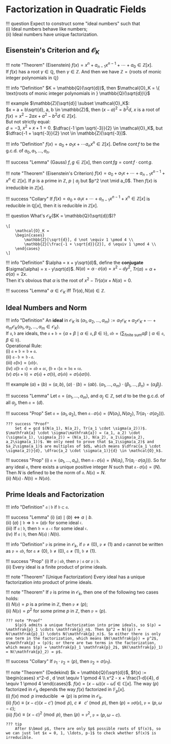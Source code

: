 # Factorization in Quadratic Fields

!!! question
    Expect to construct some "ideal numbers" such that  
    (i) Ideal numbers behave like numbers;  
    (ii) Ideal numbers have unique factorization.

## Eisenstein's Criterion and $\mathcal{O}_K$

!!! note "Theorem"
    (Eisenstein) $f(x) = x^n + a_{n-1}x^{n-1} + \cdots + a_0 \in \mathbb{Z}[x]$.  
    If $f(x)$ has a root $\gamma \in \mathbb{Q}$, then $\gamma \in \mathbb{Z}$. And then we have $\mathbb{Z} = \{ \text{roots of monic integer polynomials in } \mathbb{Q} \}$

!!! info "Definition"
    $K = \mathbb{Q}(\sqrt{d})$, then $\mathcal{O}_K = \{ \text{roots of monic integer polynomials in } \mathbb{Q}(\sqrt{d})\}$

!!! example
    $\mathbb{Z}[\sqrt{d}] \subset \mathcal{O}_K$:  
    $x = a + b\sqrt{d}, a, b \in \mathbb{Z}$, then $(x - a)^2 = b^2d$, $x$ is a root of $f(x) = x^2 - 2ax + a^2 - b^2d \in \mathbb{Z}[x]$.  
    But not strictly equal:  
    $d = -3$, $x^2 + x + 1 = 0$. $\dfrac{-1 \pm \sqrt{-3}}{2} \in \mathcal{O}_K$, but $\dfrac{-1 + \sqrt{-3}}{2} \not \in \mathbb{Z}[\sqrt{-3}]$.

!!! info "Definition"
    $f(x) = a_0 + a_1x + \cdots a_nx^n \in \mathbb{Z}[x]$. Define $\operatorname{\mathrm{cont}} f$ to be the g.c.d. of $a_0, a_1, \ldots, a_n$.

!!! success "Lemma"
    (Gauss) $f, g \in \mathbb{Z}[x]$, then $\operatorname{\mathrm{cont}} fg = \operatorname{\mathrm{cont}} f \cdot \operatorname{\mathrm{cont}} g$.

!!! note "Theorem"
    (Eisenstein's Criterion) $f(x) = a_0 + a_1x + \cdots + a_{n-1}x^{n-1} + x^n \in \mathbb{Z}[x]$. If $p$ is a prime in $\mathbb{Z}$, $p \mid a_j$ but $p^2 \not \mid a_0$. Then $f(x)$ is irreducible in $\mathbb{Z}[x]$.

!!! success "Collary"
    If $f(x) = a_0 + a_1x + \cdots + a_{n-1}x^{n-1} + x^n \in \mathbb{Z}[x]$ is reducible in $\mathbb{Q}[x]$, then it is reducible in $\mathbb{Z}[x]$.

!!! question
    What's $\mathcal{O}_K$($K = \mathbb{Q}(\sqrt{d})$)?
    
    \[
        \mathcal{O}_K = 
        \begin{cases}
            \mathbb{Z}[\sqrt{d}], d \not \equiv 1 \pmod 4 \\
            \mathbb{Z}[\frac{-1 + \sqrt{d}}{2}], d \equiv 1 \pmod 4 \\
        \end{cases}    
    \]
    
!!! info "Definition"
    $\alpha = x + y\sqrt{d}$, define the **conjugate** $\sigma(\alpha) = x - y\sqrt{d}$. $N(\alpha) = \alpha \cdot \sigma(\alpha) = x^2 - dy^2$, $Tr(\alpha) = \alpha + \sigma(\alpha) = 2x$.  
    Then it's obvious that $\alpha$ is the root of $x^2 - Tr(\alpha)x + N(\alpha) = 0$.

!!! success "Lemma"
    $\alpha \in \mathcal{O}_K$ iff $Tr(\alpha), N(\alpha) \in \mathbb{Z}$.

## Ideal Numbers and Norm

!!! info "Definition"
    An **ideal** in $\mathcal{O}_K$ is $(\alpha_1, \alpha_2, \ldots, \alpha_m) := \alpha_1 \mathcal{O}_K + \alpha_2 \mathcal{O}_K + \cdots + \alpha_m \mathcal{O}_K(\alpha_1, \alpha_2, \ldots, \alpha_m \in \mathcal{O}_K)$.  
    If $\mathfrak{a}, \mathfrak{b}$ are ideals, the $\mathfrak{a} + \mathfrak{b} = \{ \alpha + \beta \mid \alpha \in \mathfrak{a}, \beta \in \mathfrak{b} \}$, $\mathfrak{a}\mathfrak{b} = \{ \sum_{\text{finite sum}} \alpha \beta \mid \alpha \in \mathfrak{a}, \beta \in \mathfrak{b} \}$.  
    Operational Rule:   
    (i) $\mathfrak{a} + \mathfrak{b} = \mathfrak{b} + \mathfrak{a}$.  
    (ii) $\mathfrak{a} \cdot \mathfrak{b} = \mathfrak{b} \cdot \mathfrak{a}$.  
    (iii) $\mathfrak{a}(\mathfrak{b}\mathfrak{c}) = (\mathfrak{a}\mathfrak{b})\mathfrak{c}$.  
    (iv) $\mathfrak{a}(\mathfrak{b} + \mathfrak{c}) = \mathfrak{a}\mathfrak{b} + \mathfrak{a}\mathfrak{c}$, $(\mathfrak{b} + \mathfrak{c})\mathfrak{a} = \mathfrak{b}\mathfrak{a} + \mathfrak{c}\mathfrak{a}$.  
    (v) $\sigma(\mathfrak{a} + \mathfrak{b}) = \sigma(\mathfrak{a}) + \sigma(\mathfrak{b})$, $\sigma(\mathfrak{a}\mathfrak{b}) = \sigma(\mathfrak{a})\sigma(\mathfrak{b})$.

!!! example 
    $(a) + (b) = (a, b)$, $(a) \cdot (b) = (ab)$. $(\alpha_1, \ldots, \alpha_m) \cdot (\beta_1, \ldots, \beta_n) = (\alpha_i \beta_j)$.

!!! success "Lemma"
    Let $\mathfrak{a} = (\alpha_1, \ldots, \alpha_m)$, and $\alpha_j \in \mathbb{Z}$, set $d$ to be the g.c.d. of all $\alpha_j$, then $\mathfrak{a} = (d)$.

!!! success "Prop"
    Set $\mathfrak{a} = (a_1, a_2)$, then $\mathfrak{a} \cdot \sigma(\mathfrak{a}) = (N(a_1), N(a_2), Tr(a_1 \cdot \sigma(a_2)))$.  

    ??? success "Proof"
        Set d = gcd $(N(a_1), N(a_2), Tr(a_1 \cdot \sigma(a_2)))$. $\mathfrak{a} \cdot \sigma(\mathfrak{a}) = (a_1, a_2) \cdot (\sigma(a_1), \sigma(a_2)) = (N(a_1), N(a_2), a_1\sigma(a_2), a_2\sigma(a_1))$. We only need to prove that $a_1\sigma(a_2)$ and $a_2\sigma(a_1)$ are multiples of $d$, which means $\dfrac{a_1 \cdot \sigma(a_2)}{d}, \dfrac{a_2 \cdot \sigma(a_1)}{d} \in \mathcal{O}_k$.

!!! success "Prop"
    (i) $\mathfrak{a} = (a_1, \ldots, a_n)$, then $\mathfrak{a} \cdot \sigma(\mathfrak{a}) = (N(a_i), Tr(a_i \cdot \sigma(a_j)))$. So for any ideal $\mathfrak{a}$, there exists a unique positive integer $N$ such that $\mathfrak{a} \cdot \sigma(\mathfrak{a}) = (N)$. Then $N$ is defined to be the norm of $\mathfrak{a}$. $N(\mathfrak{a}) = N$.  
    (ii) $N(\mathfrak{a}) \cdot N(\mathfrak{b}) = N(\mathfrak{ab})$.  

## Prime Ideals and Factorization

!!! info "Definition"
    $\mathfrak{a} \mid \mathfrak{b}$ if $\mathfrak{b} \subset \mathfrak{a}$.  

!!! success "Lemma"
    (i) $(a) \mid (b) \Leftrightarrow a \mid b$.  
    (ii) $(a) \mid \mathfrak{b} \Rightarrow \mathfrak{b} = (a) \mathfrak{c}$ for some ideal $\mathfrak{c}$.  
    (iii) If $\mathfrak{a} \mid \mathfrak{b}$, then $\mathfrak{b} = \mathfrak{a} \cdot \mathfrak{c}$ for some ideal $\mathfrak{c}$.  
    (iv) If $\mathfrak{a} \mid \mathfrak{b}$, then $N(\mathfrak{a}) \mid N(\mathfrak{b})$.

!!! info "Definition"
    $\mathfrak{p}$ is prime in $\mathcal{O}_k$, if $\mathfrak{p} \neq (0)$, $\mathfrak{p} \neq (1)$ and $\mathfrak{p}$ cannot be written as $\mathfrak{p} = \mathfrak{a} \mathfrak{b}$, for $\mathfrak{a} \neq (0)$, $\mathfrak{b} \neq (0)$, $\mathfrak{a} \neq (1)$, $\mathfrak{b} \neq (1)$.

!!! success "Prop"
    (i) If $\mathfrak{p} \mid \mathfrak{ab}$, then $\mathfrak{p} \mid \mathfrak{a}$ or $\mathfrak{p} \mid \mathfrak{b}$.  
    (ii) Every ideal is a finite product of prime ideals.

!!! note "Theorem"
    (Unique Factorization) Every ideal has a unique factorization into product of prime ideals.

!!! note "Theorem"
    If $\mathfrak{p}$ is prime in $\mathcal{O}_k$, then one of the following two cases holds:  
    (i) $N(\mathfrak{p}) = p$ is a prime in $\mathbb{Z}$, then $\mathfrak{p} \neq (p)$;  
    (ii) $N(\mathfrak{p}) = p^2$ for some prime $p$ in $\mathbb{Z}$, then $\mathfrak{p} = (p)$.  

    ??? note "Proof"
        $(p)$ admits a unique factorization into prime ideals, so $(p) = \mathfrak{p}_1 \cdots \mathfrak{p}_n$. Then $p^2 = N((p)) = N(\mathfrak{p}_1) \cdots N(\mathfrak{p}_n)$. So either there is only one term in the factorization, which means $N(\mathfrak{p}) = p^2$, $\mathfrak{p} = (p)$; or there are two terms in the factorization, which means $(p) = \mathfrak{p}_1 \mathfrak{p}_2$, $N(\mathfrak{p}_1) = N(\mathfrak{p}_2) = p$.

!!! success "Collary"
    If $\mathfrak{p}_1 \cdot \mathfrak{p}_2 = (p)$, then $\mathfrak{p}_2 = \sigma(\mathfrak{p}_1)$.

!!! note "Theorem"
    (Dedekind) $k = \mathbb{Q}(\sqrt{d})$, $f(x) := \begin{cases} x^2-d , d \not \equiv 1 \pmod 4 \\ x^2 - x + \frac{1-d}{4}, d \equiv 1 \pmod 4 \end{cases}$. $f(x) = (x-\omega)(x - \bar{\omega}) \in \mathbb{C}[x]$. The way $(p)$ factorized in $\mathcal{O}_k$ depends the way $f(x)$ factorized in $\mathbb{F}_p[x]$.  
    (i) $f(x) \bmod p$ irreducible $\Rightarrow (p)$ is prime in $\mathcal{O}_k$.  
    (ii) $f(x) \equiv (x-c)(x-c') \pmod p$, $c \not \equiv c' \pmod p$, then $(p) = \mathfrak{p} \sigma(\mathfrak{p})$, $\mathfrak{p} = (p, \omega - c)$;     
    (iii) $f(x) \equiv (x-c)^2 \pmod p$, then $(p) = \mathfrak{p}^2$, $\mathfrak{p} = (p, \omega - c)$.

    ??? tip
        After $\bmod p$, there are only $p$ possible roots of $f(x)$, so we can just let $x = 0, 1, \ldots, p-1$ to check whether $f(x)$ is irreducible.